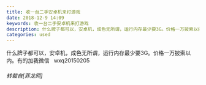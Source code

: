 ```yaml
---
title: 收一台二手安卓机来打游戏
date: 2018-12-9 14:09
keywords: 收一台二手安卓机来打游戏
description: 什么牌子都可以，安卓机，成色无所谓，运行内存最少要3G。价格一万披索以内。有的加我微信   wxq20150205
categories: used
---
```

<td class="t_f" id="postmessage_2436013">

什么牌子都可以，安卓机，成色无所谓，运行内存最少要3G。价格一万披索以内。有的加我微信   wxq20150205</td>
###### 转载自[菲龙网]